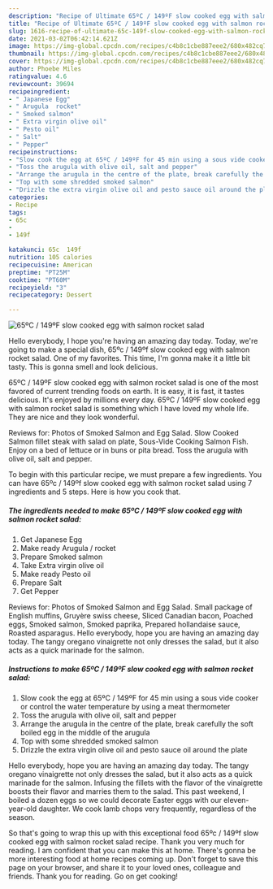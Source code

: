 ```yaml
---
description: "Recipe of Ultimate 65ºC / 149ºF slow cooked egg with salmon rocket salad"
title: "Recipe of Ultimate 65ºC / 149ºF slow cooked egg with salmon rocket salad"
slug: 1616-recipe-of-ultimate-65c-149f-slow-cooked-egg-with-salmon-rocket-salad
date: 2021-03-02T06:42:14.621Z
image: https://img-global.cpcdn.com/recipes/c4b8c1cbe887eee2/680x482cq70/65ºc-149ºf-slow-cooked-egg-with-salmon-rocket-salad-recipe-main-photo.jpg
thumbnail: https://img-global.cpcdn.com/recipes/c4b8c1cbe887eee2/680x482cq70/65ºc-149ºf-slow-cooked-egg-with-salmon-rocket-salad-recipe-main-photo.jpg
cover: https://img-global.cpcdn.com/recipes/c4b8c1cbe887eee2/680x482cq70/65ºc-149ºf-slow-cooked-egg-with-salmon-rocket-salad-recipe-main-photo.jpg
author: Phoebe Miles
ratingvalue: 4.6
reviewcount: 39694
recipeingredient:
- " Japanese Egg"
- " Arugula  rocket"
- " Smoked salmon"
- " Extra virgin olive oil"
- " Pesto oil"
- " Salt"
- " Pepper"
recipeinstructions:
- "Slow cook the egg at 65ºC / 149ºF for 45 min using a sous vide cooker or control the water temperature by using a meat thermometer"
- "Toss the arugula with olive oil, salt and pepper"
- "Arrange the arugula in the centre of the plate, break carefully the soft boiled egg in the middle of the arugula"
- "Top with some shredded smoked salmon"
- "Drizzle the extra virgin olive oil and pesto sauce oil around the plate"
categories:
- Recipe
tags:
- 65c
- 
- 149f

katakunci: 65c  149f 
nutrition: 105 calories
recipecuisine: American
preptime: "PT25M"
cooktime: "PT60M"
recipeyield: "3"
recipecategory: Dessert

---
```



![65ºC / 149ºF slow cooked egg with salmon rocket salad](https://img-global.cpcdn.com/recipes/c4b8c1cbe887eee2/680x482cq70/65ºc-149ºf-slow-cooked-egg-with-salmon-rocket-salad-recipe-main-photo.jpg)

Hello everybody, I hope you're having an amazing day today. Today, we're going to make a special dish, 65ºc / 149ºf slow cooked egg with salmon rocket salad. One of my favorites. This time, I'm gonna make it a little bit tasty. This is gonna smell and look delicious.

65ºC / 149ºF slow cooked egg with salmon rocket salad is one of the most favored of current trending foods on earth. It is easy, it is fast, it tastes delicious. It's enjoyed by millions every day. 65ºC / 149ºF slow cooked egg with salmon rocket salad is something which I have loved my whole life. They are nice and they look wonderful.

Reviews for: Photos of Smoked Salmon and Egg Salad. Slow Cooked Salmon fillet steak with salad on plate, Sous-Vide Cooking Salmon Fish. Enjoy on a bed of lettuce or in buns or pita bread. Toss the arugula with olive oil, salt and pepper.


To begin with this particular recipe, we must prepare a few ingredients. You can have 65ºc / 149ºf slow cooked egg with salmon rocket salad using 7 ingredients and 5 steps. Here is how you cook that.

<!--inarticleads1-->

##### The ingredients needed to make 65ºC / 149ºF slow cooked egg with salmon rocket salad:

1. Get  Japanese Egg
1. Make ready  Arugula / rocket
1. Prepare  Smoked salmon
1. Take  Extra virgin olive oil
1. Make ready  Pesto oil
1. Prepare  Salt
1. Get  Pepper


Reviews for: Photos of Smoked Salmon and Egg Salad. Small package of English muffins, Gruyère swiss cheese, Sliced Canadian bacon, Poached eggs, Smoked salmon, Smoked paprika, Prepared hollandaise sauce, Roasted asparagus. Hello everybody, hope you are having an amazing day today. The tangy oregano vinaigrette not only dresses the salad, but it also acts as a quick marinade for the salmon. 

<!--inarticleads2-->

##### Instructions to make 65ºC / 149ºF slow cooked egg with salmon rocket salad:

1. Slow cook the egg at 65ºC / 149ºF for 45 min using a sous vide cooker or control the water temperature by using a meat thermometer
1. Toss the arugula with olive oil, salt and pepper
1. Arrange the arugula in the centre of the plate, break carefully the soft boiled egg in the middle of the arugula
1. Top with some shredded smoked salmon
1. Drizzle the extra virgin olive oil and pesto sauce oil around the plate


Hello everybody, hope you are having an amazing day today. The tangy oregano vinaigrette not only dresses the salad, but it also acts as a quick marinade for the salmon. Infusing the fillets with the flavor of the vinaigrette boosts their flavor and marries them to the salad. This past weekend, I boiled a dozen eggs so we could decorate Easter eggs with our eleven-year-old daughter. We cook lamb chops very frequently, regardless of the season. 

So that's going to wrap this up with this exceptional food 65ºc / 149ºf slow cooked egg with salmon rocket salad recipe. Thank you very much for reading. I am confident that you can make this at home. There's gonna be more interesting food at home recipes coming up. Don't forget to save this page on your browser, and share it to your loved ones, colleague and friends. Thank you for reading. Go on get cooking!
